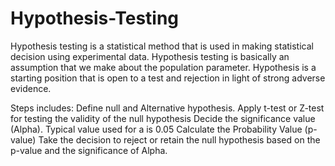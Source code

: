 # Hypothesis-Testing
Hypothesis testing is a statistical method that is used  in making statistical decision using experimental data. 
Hypothesis testing is basically an assumption that we make about the population parameter. Hypothesis is a starting position that is open to a test and rejection in light of strong adverse evidence. 

Steps includes: 
Define null and Alternative hypothesis. 
Apply t-test or Z-test for testing the validity of the null hypothesis Decide the significance value (Alpha). 
Typical  value used for a is 0.05 Calculate the Probability Value (p-value) 
Take the decision to reject or retain the null hypothesis  based on the p-value and the significance of Alpha.
